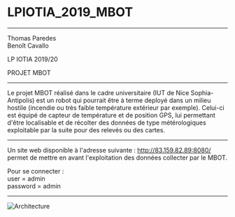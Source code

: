 # LPIOTIA_2019_MBOT
------------------

Thomas Paredes  
Benoît Cavallo

LP IOTIA 2019/20

PROJET MBOT

-----------------


Le projet MBOT réalisé dans le cadre universitaire (IUT de Nice Sophia-Antipolis) est un robot qui pourrait être à terme deployé dans un milieu hostile (incendie ou très faible température extérieur par exemple). Celui-ci est équipé de capteur de température et de position GPS, lui permettant d'être localisable et de récolter des données de type métérologiques exploitable par la suite pour des relevés ou des cartes.


*******************
Un site web disponible à l'adresse suivante : http://83.159.82.89:8080/ permet de mettre en avant l'exploitation des données collecter par le MBOT.

Pour se connecter :   
user = admin      
password = admin  

*******************  

![Architecture](../master/Schema_architecture.png)

